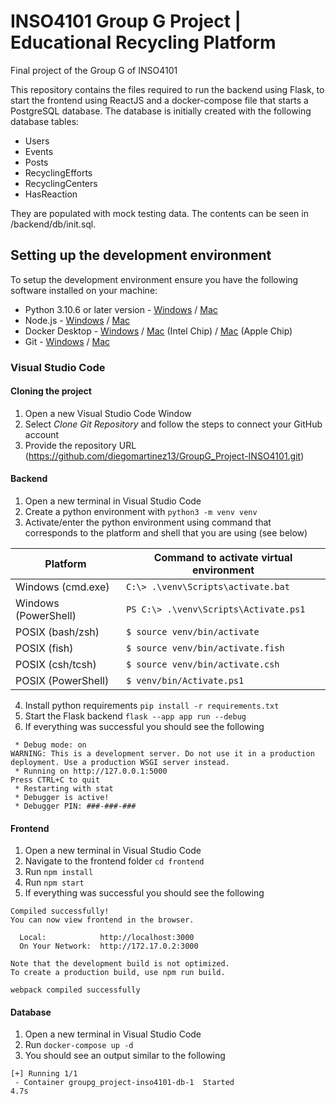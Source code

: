 # INSO4101 Group G Project | Educational Recycling Platform 
Final project of the Group G of INSO4101


This repository contains the files required to run the backend using Flask, to start the frontend using ReactJS and a docker-compose file that starts a PostgreSQL database. The database is initially created with the following database tables:

- Users
- Events
- Posts
- RecyclingEfforts
- RecyclingCenters
- HasReaction

They are populated with mock testing data. The contents can be seen in /backend/db/init.sql.

## Setting up the development environment
To setup the development environment ensure you have the following software installed on your machine:
- Python 3.10.6 or later version - [Windows](https://www.python.org/ftp/python/3.10.6/python-3.10.6-amd64.exe) / [Mac](https://www.python.org/ftp/python/3.10.6/python-3.10.6-macos11.pkg)
- Node.js - [Windows](https://nodejs.org/dist/v18.14.2/node-v18.14.2-x64.msi) / [Mac](https://nodejs.org/dist/v18.14.2/node-v18.14.2.pkg)
- Docker Desktop - [Windows](https://desktop.docker.com/win/main/amd64/Docker%20Desktop%20Installer.exe?utm_source=docker&utm_medium=webreferral&utm_campaign=dd-smartbutton&utm_location=module) / [Mac](https://desktop.docker.com/mac/main/amd64/Docker.dmg?utm_source=docker&utm_medium=webreferral&utm_campaign=dd-smartbutton&utm_location=module) (Intel Chip) / [Mac](https://desktop.docker.com/mac/main/arm64/Docker.dmg?utm_source=docker&utm_medium=webreferral&utm_campaign=dd-smartbutton&utm_location=module) (Apple Chip)
- Git - [Windows](https://git-scm.com/download/win) / [Mac](https://git-scm.com/download/mac)

### Visual Studio Code

#### Cloning the project
1. Open a new Visual Studio Code Window
2. Select *Clone Git Repository* and follow the steps to connect your GitHub account
3. Provide the repository URL (https://github.com/diegomartinez13/GroupG_Project-INSO4101.git)

#### Backend

1. Open a new terminal in Visual Studio Code
2. Create a python environment with `python3 -m venv venv`
3. Activate/enter the python environment using command that corresponds to the platform and shell that you are using (see below)

| Platform  | Command to activate virtual environment |
| ------------- |--| 
| Windows (cmd.exe) |`C:\> .\venv\Scripts\activate.bat` |
| Windows (PowerShell) | `PS C:\> .\venv\Scripts\Activate.ps1` |
| POSIX (bash/zsh)  | `$ source venv/bin/activate`    |
| POSIX (fish)      | `$ source venv/bin/activate.fish`    | 
| POSIX (csh/tcsh)      | `$ source venv/bin/activate.csh`     | 
| POSIX (PowerShell) | `$ venv/bin/Activate.ps1` |


4. Install python requirements `pip install -r requirements.txt`
5. Start the Flask backend `flask --app app run --debug`
6. If everything was successful you should see the following
```* Serving Flask app 'app'
 * Debug mode: on
WARNING: This is a development server. Do not use it in a production deployment. Use a production WSGI server instead.
 * Running on http://127.0.0.1:5000
Press CTRL+C to quit
 * Restarting with stat
 * Debugger is active!
 * Debugger PIN: ###-###-###
```

#### Frontend
1. Open a new terminal in Visual Studio Code
2. Navigate to the frontend folder `cd frontend`
3. Run `npm install`
4. Run `npm start`
5. If everything was successful you should see the following
```
Compiled successfully!
You can now view frontend in the browser.

  Local:            http://localhost:3000
  On Your Network:  http://172.17.0.2:3000
  
Note that the development build is not optimized.
To create a production build, use npm run build.

webpack compiled successfully
```

#### Database
1. Open a new terminal in Visual Studio Code
2. Run `docker-compose up -d`
3. You should see an output similar to the following
```
[+] Running 1/1
 - Container groupg_project-inso4101-db-1  Started                                                                 4.7s
 ```
